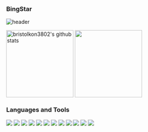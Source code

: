 ### BingStar

<!--
**bristolkon3802/bristolkon3802** is a ✨ _special_ ✨ repository because its `README.md` (this file) appears on your GitHub profile.

Here are some ideas to get you started:

- 🔭 I’m currently working on ...
- 🌱 I’m currently learning ...
- 👯 I’m looking to collaborate on ...
- 🤔 I’m looking for help with ...
- 💬 Ask me about ...
- 📫 How to reach me: ...
- 😄 Pronouns: ...
- ⚡ Fun fact: ...
-->

![header](https://capsule-render.vercel.app/api?type=waving&color=gradient&height=250&section=header&text=BING_STAR_CODE&fontSize=90)

<a href="https://github.com/bristolkon3802">
<img align="center" style="height:180px" src="https://github-readme-stats.vercel.app/api?username=bristolkon3802&show_icons=true" alt="bristolkon3802's github stats" /></a>
<a href="https://github.com/bristolkon3802">
<img align="center" style="height:180px" src="https://github-readme-stats.vercel.app/api/top-langs/?username=bristolkon3802&layout=compact" />
</a>

### Languages and Tools
<img src="https://img.shields.io/badge/HTML5-E34F26?style=flat-square&logo=HTML5&logoColor=white"/> </t>
<img src="https://img.shields.io/badge/CSS3-1572B6?style=flat-square&logo=CSS3&logoColor=white"/> 
<img src="https://img.shields.io/badge/JavaScript-F7DF1E?style=flat-square&logo=JavaScript&logoColor=white"/>
<img src="https://img.shields.io/badge/typescript-3178C6?style=flat-square&logo=Node.js&logoColor=white"/> 
<img src="https://img.shields.io/badge/Node.js-339933?style=flat-square&logo=Node.js&logoColor=white"/>
<img src="https://img.shields.io/badge/react-61DAFB?style=flat-square&logo=Node.js&logoColor=white"/> 
<img src="https://img.shields.io/badge/babel-F9DC3E?style=flat-square&logo=Node.js&logoColor=white"/>
<img src="https://img.shields.io/badge/pug-A86454?style=flat-square&logo=Node.js&logoColor=white"/>
<img src="https://img.shields.io/badge/JAVA-007396?style=flat-square&logo=Node.js&logoColor=white"/>
<img src="https://img.shields.io/badge/mysql-4479A1?style=flat-square&logo=Node.js&logoColor=white"/>
<img src="https://img.shields.io/badge/codesandbox-151515?style=flat-square&logo=Node.js&logoColor=white"/>
<img src="https://img.shields.io/badge/replit-F26207?style=flat-square&logo=Node.js&logoColor=white"/>






